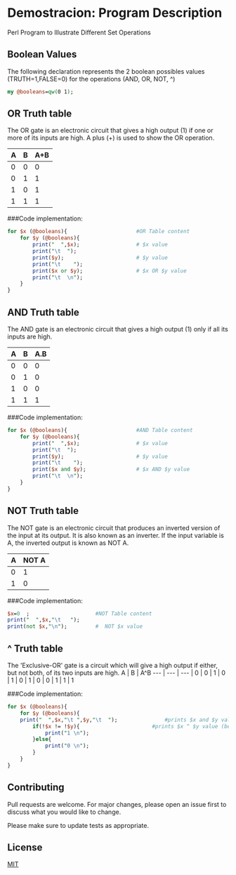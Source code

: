 # Demostracion: Program Description
Perl Program to Illustrate Different Set Operations

## Boolean Values
The following declaration represents the 2 boolean possibles values (TRUTH=1,FALSE=0) for the operations (AND, OR, NOT, ^) 
```perl
my @booleans=qw(0 1); 
```

## OR Truth table
The OR gate is an electronic circuit that gives a high output (1) if one or more of its inputs are high.  A plus (+) is used to show the OR operation.

A | B | A+B 
--- | --- | --- 
| 0 | 0 | 0 
| 0 | 1 | 1 
| 1 | 0 | 1
| 1 | 1 | 1

###Code implementation:
```perl
for $x (@booleans){                      #OR Table content
	for $y (@booleans){
		print("  ",$x);                  # $x value
		print("\t  ");
		print($y);                       # $y value
		print("\t    ");
		print($x or $y);                 # $x OR $y value
		print("\t  \n");
	}
}  
```
## AND Truth table
The AND gate is an electronic circuit that gives a high output (1) only if all its inputs are high.

A | B | A.B 
--- | --- | --- 
| 0 | 0 | 0 
| 0 | 1 | 0 
| 1 | 0 | 0 
| 1 | 1 | 1

###Code implementation:
```perl
for $x (@booleans){                      #AND Table content
	for $y (@booleans){
		print("  ",$x);                  # $x value
		print("\t  ");
		print($y);                       # $y value
		print("\t    ");
		print($x and $y);                # $x AND $y value
		print("\t  \n");
	}
} 
```

## NOT Truth table
The NOT gate is an electronic circuit that produces an inverted version of the input at its output.  It is also known as an inverter.  If the input variable is A, the inverted output is known as NOT A.

A | NOT A 
--- | ---
| 0 | 1 
| 1 | 0

###Code implementation:
```perl
$x=0  ;                     #NOT Table content
print("  ",$x,"\t   ");
print(not $x,"\n");         #  NOT $x value
```

## ^ Truth table
The 'Exclusive-OR' gate is a circuit which will give a high output if either, but not both, of its two inputs are high.
A | B | A^B 
--- | --- | --- 
| 0 | 0 | 1 
| 0 | 1 | 0 
| 1 | 0 | 0
| 1 | 1 | 1

###Code implementation:
```perl
for $x (@booleans){
    for $y (@booleans){
	print("  ",$x,"\t ",$y,"\t  ");				  #prints $x and $y values for table columns
        if(!$x != !$y){						  #prints $x ^ $y value (because prints nothing if its not equal to 1)
            print("1 \n");
        }else{
            print("0 \n");
        }
    }
}
```

## Contributing
Pull requests are welcome. For major changes, please open an issue first to discuss what you would like to change.

Please make sure to update tests as appropriate.

## License
[MIT](https://choosealicense.com/licenses/mit/)
